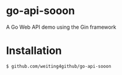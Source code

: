 # go-api-sooon
A Go Web API demo using the Gin framework

# Installation
`$ github.com/weiting4github/go-api-sooon`

